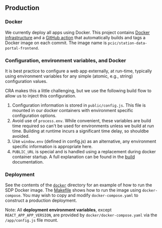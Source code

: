 ## Production

### Docker

We currently deploy all apps using Docker.
This project contains [Docker infrastructure](docker) and a
[GitHub action](.github/workflows/docker-publish.yml) that automatically
builds and tags a Docker image on each commit. The image name is
`pcic/station-data-portal-frontend`.

### Configuration, environment variables, and Docker

It is best practice to configure a web app externally, at
run-time, typically using environment variables for any simple
(atomic, e.g., string) configuration values.

CRA makes this a little challenging, but we use the following
build flow to allow us to inject this configuration.

1. Configuration information is stored in `public/config.js`.
   This file is mounted in our docker containers with environment
   specific configuration options.
2. Avoid use of `process.env`. While convenient, these variables
   are build time required so can't be used for environments unless
   we build at run time. Building at runtime incurs a significant
   time delay, so shouldbe avoided.
3. Use `window.env` (defined in config.js) as an alternative, any
   environment specific information is appropriate here.
4. `PUBLIC_URL` is special and is handled using a replacement
   during docker container startup. A full explanation can be found
   in the [build](./build.md) documentation.

### Deployment

See the contents of the [`docker`](docker) directory for an example of how
to run the SDP Docker image. The [Makefile](Makefile) shows how to run the
image using `docker-compose`. You may wish to copy and modify
`docker-compose.yaml` to construct a production deployment.

Note: All **deployment environment variables**, except `REACT_APP_APP_VERSION`,
are provided by `docker/docker-compose.yaml` via the `/app/config.js` file mount.
